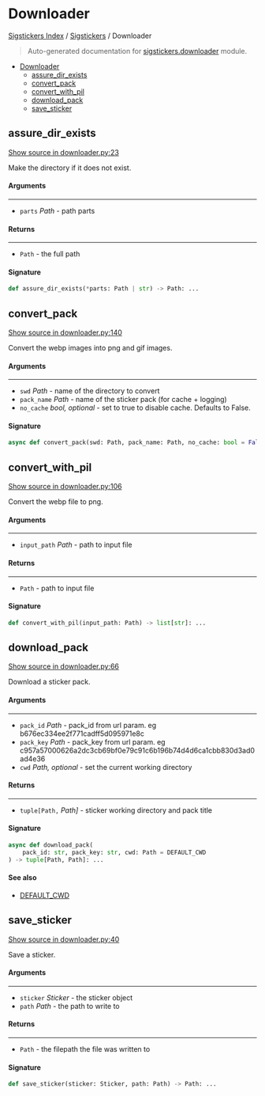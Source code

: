 # Downloader

[Sigstickers Index](../README.md#sigstickers-index) / [Sigstickers](./index.md#sigstickers) / Downloader

> Auto-generated documentation for [sigstickers.downloader](../../../sigstickers/downloader.py) module.

- [Downloader](#downloader)
  - [assure_dir_exists](#assure_dir_exists)
  - [convert_pack](#convert_pack)
  - [convert_with_pil](#convert_with_pil)
  - [download_pack](#download_pack)
  - [save_sticker](#save_sticker)

## assure_dir_exists

[Show source in downloader.py:23](../../../sigstickers/downloader.py#L23)

Make the directory if it does not exist.

#### Arguments

----
 - `parts` *Path* - path parts

#### Returns

-------
 - `Path` - the full path

#### Signature

```python
def assure_dir_exists(*parts: Path | str) -> Path: ...
```



## convert_pack

[Show source in downloader.py:140](../../../sigstickers/downloader.py#L140)

Convert the webp images into png and gif images.

#### Arguments

----
 - `swd` *Path* - name of the directory to convert
 - `pack_name` *Path* - name of the sticker pack (for cache + logging)
 - `no_cache` *bool, optional* - set to true to disable cache. Defaults to False.

#### Signature

```python
async def convert_pack(swd: Path, pack_name: Path, no_cache: bool = False) -> None: ...
```



## convert_with_pil

[Show source in downloader.py:106](../../../sigstickers/downloader.py#L106)

Convert the webp file to png.

#### Arguments

----
 - `input_path` *Path* - path to input file

#### Returns

-------
 - `Path` - path to input file

#### Signature

```python
def convert_with_pil(input_path: Path) -> list[str]: ...
```



## download_pack

[Show source in downloader.py:66](../../../sigstickers/downloader.py#L66)

Download a sticker pack.

#### Arguments

----
 - `pack_id` *Path* - pack_id from url param. eg b676ec334ee2f771cadff5d095971e8c
 - `pack_key` *Path* - pack_key from url param. eg
 c957a57000626a2dc3cb69bf0e79c91c6b196b74d4d6ca1cbb830d3ad0ad4e36
 - `cwd` *Path, optional* - set the current working directory

#### Returns

-------
 - `tuple[Path,` *Path]* - sticker working directory and pack title

#### Signature

```python
async def download_pack(
    pack_id: str, pack_key: str, cwd: Path = DEFAULT_CWD
) -> tuple[Path, Path]: ...
```

#### See also

- [DEFAULT_CWD](#default_cwd)



## save_sticker

[Show source in downloader.py:40](../../../sigstickers/downloader.py#L40)

Save a sticker.

#### Arguments

----
 - `sticker` *Sticker* - the sticker object
 - `path` *Path* - the path to write to

#### Returns

-------
 - `Path` - the filepath the file was written to

#### Signature

```python
def save_sticker(sticker: Sticker, path: Path) -> Path: ...
```